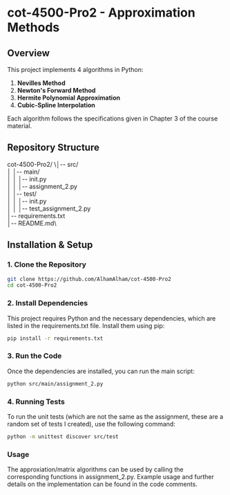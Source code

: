 # cot-4500-Pro2 - Approximation Methods

## Overview
This project implements 4 algorithms in Python:
1. **Nevilles Method**
2. **Newton's Forward Method**
3. **Hermite Polynomial Approximation**
4. **Cubic-Spline Interpolation**

Each algorithm follows the specifications given in Chapter 3 of the course material.

## Repository Structure
cot-4500-Pro2/
\│-- src/ \
│ │-- main/ \
│ │ │-- init.py \
│ │ │-- assignment_2.py \
│ │-- test/ \
│ │ │-- init.py \
│ │ │-- test_assignment_2.py \
│-- requirements.txt \
│-- README.md\


## Installation & Setup
### **1. Clone the Repository**
```bash
git clone https://github.com/AlhamAlham/cot-4500-Pro2
cd cot-4500-Pro2
```
### **2. Install Dependencies**
This project requires Python and the necessary dependencies, which are listed in the requirements.txt file. Install them using pip:
```bash
pip install -r requirements.txt
```
### **3. Run the Code**
Once the dependencies are installed, you can run the main script:
```bash
python src/main/assignment_2.py
```
### **4. Running Tests**
To run the unit tests (which are not the same as the assignment, these are a random set of tests I created), use the following command:
```bash
python -m unittest discover src/test
```
### **Usage**
The approxiation/matrix algorithms can be used by calling the corresponding functions in assignment_2.py.
Example usage and further details on the implementation can be found in the code comments.

